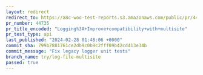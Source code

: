 ```yaml
---
layout: redirect
redirect_to: https://a8c-woo-test-reports.s3.amazonaws.com/public/pr/44735/api/index.html
pr_number: 44735
pr_title_encoded: "Logging%3A+Improve+compatibility+with+multisite"
pr_test_type: api
last_published: "2024-02-28 01:48:06 +0000"
commit_sha: 799b7881761ce2db9c0b9c2fff09b42cd413e34b
commit_message: "Fix legacy logger unit tests"
branch_name: try/log-file-multisite
passed: true
---
```

